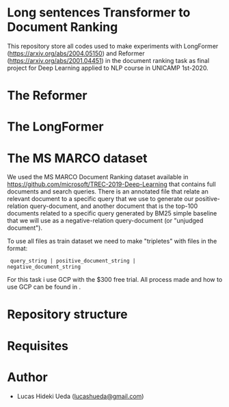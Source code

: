 # Long sentences Transformer to Document Ranking

This repository store all codes used to make experiments with LongFormer (https://arxiv.org/abs/2004.05150) and Reformer (https://arxiv.org/abs/2001.04451) in the document ranking task as final project for
Deep Learning applied to NLP course in UNICAMP 1st-2020.

# The Reformer


# The LongFormer


# The MS MARCO dataset

We used the MS MARCO Document Ranking dataset available in https://github.com/microsoft/TREC-2019-Deep-Learning that contains full documents and search queries. There is an annotated file that relate an relevant document to a specific query that we use to generate our positive-relation query-document, and another document that is the top-100 documents related to a specific query generated by BM25 simple baseline that we will use as a negative-relation query-document (or "unjudged document").

To use all files as train dataset we need to make "tripletes" with files in the format: 

<code> query_string | positive_document_string | negative_document_string </code>

For this task i use GCP with the $300 free trial. All process made and how to use GCP can be found in []().

# Repository structure


# Requisites


# Author

* Lucas Hideki Ueda (lucashueda@gmail.com)


